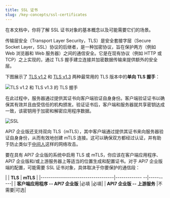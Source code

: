 ```yaml
---
title: SSL 证书
slug: /key-concepts/ssl-certificates
---
```


在本文档中，你将了解 SSL 证书对象的基本概念以及可能需要它们的场景。

传输层安全（Transport Layer Security，TLS）是安全套接字层（Secure Socket Layer，SSL）协议的后继者，是一种加密协议，旨在保护两方（例如 Web 浏览器和 Web 服务器）之间的通信安全。它是在现有协议（例如 HTTP 或 TCP）之上实现的，通过 TLS 握手建立连接并加密数据传输来提供额外的安全层。

下图展示了 [TLS v1.2](https://www.rfc-editor.org/rfc/rfc5246) 和 [TLS v1.3](https://www.rfc-editor.org/rfc/rfc8446) 两种最常用的 TLS 版本中的**单向 TLS 握手**：

<div style={{textAlign: 'center'}}>
<img
  src="https://static.apiseven.com/uploads/2023/08/24/OtRgQadG_acvck7tc_handshake.svg"
  alt="TLS v1.2 和 TLS v1.3 的 TLS 握手"
  宽度="75%"/>
</div>

在此过程中，服务器通过提供其证书向客户端验证自身身份。客户端验证证书以确保其有效并且由受信任的机构颁发。验证证书后，客户端和服务器就共享密钥达成一致，该密钥用于加密和解密应用程序数据。

![SSL](https://static.apiseven.com/uploads/2024/03/19/hUPCVsL3_SSL%20%E6%A6%82%E5%BF%B5.png)

API7 企业版还支持双向 TLS（mTLS），其中客户端通过提供其证书来向服务器验证自身身份，从而有效地创建 mTLS 连接。这可以确保双方都经过认证，并有助于防止类似于[中间人](https://zh.wikipedia.org/wiki/%E4%B8%AD%E9%97%B4%E4%BA%BA%E6%94%BB%E5%87%BB)这样的网络攻击。

要在具有 API7 企业版的系统中启用 TLS 或 mTLS，你应该在客户端应用程序、API7 企业版和/或上游服务器上等适当的位置生成和配置证书。对于 API7 企业版端的配置，可能需要 SSL 证书对象，具体取决于你要保护的通信段：

<div style={{textAlign: 'center', margin: 'auto'}}>

| | **TLS** | **mTLS** |
|------------------------------------|------------- --|----------|
| **客户端应用程序 -- API7 企业版** |必填 |必填|
| **API7 企业版 -- 上游服务** |不需要|可选|

</div>

[//]: <TODO: TLS、mTLS 操作指南>
[//]: <TODO: API、SSL>
[//]: <TODO: 如何在独立部署模式下启用 SSL>
[//]: <TODO：有关 TCP 上的 L4 TLS 的操作指南>
